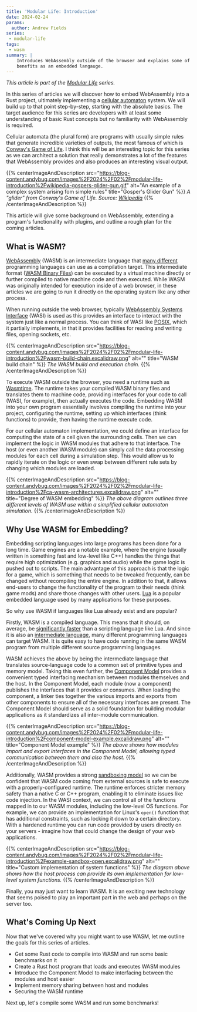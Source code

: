 ```yaml
---
title: 'Modular Life: Introduction'
date: 2024-02-24
params:
  author: Andrew Fields
series:
 - modular-life
tags:
 - wasm
summary: |
    Introduces WebAssembly outside of the browser and explains some of its
    benefits as an embedded langauge.
---
```


_This article is part of the [Modular Life](/series/modular-life) series._

In this series of articles we will discover how to embed WebAssembly into a Rust project, ultimately implementing a [cellular automaton](https://en.wikipedia.org/wiki/Cellular_automaton) system.
We will build up to that point step-by-step, starting with the absolute basics.
The target audience for this series are developers with at least some understanding of basic Rust concepts but no familiarity with WebAssembly is required.

Cellular automata (the plural form) are programs with usually simple rules that generate incredible varieties of outputs, the most famous of which is [Conway's Game of Life](https://en.wikipedia.org/wiki/Conway%27s_Game_of_Life).
I think this will be an interesting topic for this series as we can architect a solution that really demonstrates a lot of the features that WebAssembly provides and also produces an interesting visual output.

{{% centerImageAndDescription src="https://blog-content.andybug.com/images%2F2024%2F02%2Fmodular-life-introduction%2Fwikipedia-gospers-glider-gun.gif" alt="An example of a complex system arising fom simple rules" title="Gosper's Glider Gun" %}}
_A "glider" from Conway's Game of Life. Source: [Wikipedia](https://en.wikipedia.org/wiki/File:Gospers_glider_gun.gif)_
{{% /centerImageAndDescription %}}

This article will give some background on WebAssembly, extending a program's functionality with plugins, and outline a rough plan for the coming articles.

## What is WASM?

[WebAssembly](https://webassembly.org/) (WASM) is an intermediate language that [many different](https://github.com/appcypher/awesome-wasm-langs) programming languages can use as a compilation target.
This intermediate format ([WASM Binary Files](https://webassembly.github.io/spec/core/binary/index.html)) can be executed by a virtual machine directly or further compiled to native machine code and then executed.
While WASM was originally intended for execution inside of a web browser, in these articles we are going to run it directly on the operating system like any other process.

When running outside the web browser, typically [WebAssembly Systems Interface](https://wasi.dev/) (WASI) is used as this provides an interface to interact with the system just like a normal process.
You can think of WASI like [POSIX](https://en.wikipedia.org/wiki/POSIX), which it partially implements, in that it provides facilities for reading and writing files, opening sockets, etc.

{{% centerImageAndDescription src="https://blog-content.andybug.com/images%2F2024%2F02%2Fmodular-life-introduction%2Fwasm-build-chain.excalidraw.png" alt="" title="WASM build chain" %}}
_The WASM build and execution chain._
{{% /centerImageAndDescription %}}

To execute WASM outside the browser, you need a runtime such as [Wasmtime](https://wasmtime.dev/).
The runtime takes your compiled WASM binary files and translates them to machine code, providing interfaces for your code to call (WASI, for example), then actually executes the code.
Embedding WASM into your own program essentially involves compiling the runtime into your project, configuring the runtime, setting up which interfaces (think functions) to provide, then having the runtime execute code.

For our cellular automaton implementation, we could define an interface for computing the state of a cell given the surrounding cells.
Then we can implement the logic in WASM modules that adhere to that interface.
The host (or even another WASM module) can simply call the data processing modules for each cell during a simulation step.
This would allow us to rapidly iterate on the logic or even swap between different rule sets by changing which modules are loaded.

{{% centerImageAndDescription src="https://blog-content.andybug.com/images%2F2024%2F02%2Fmodular-life-introduction%2Fca-wasm-architectures.excalidraw.png" alt="" title="Degree of WASM embedding" %}}
_The above diagram outlines three different levels of WASM use within a simplified cellular automaton simulation._
{{% /centerImageAndDescription %}}

## Why Use WASM for Embedding?

Embedding scripting languages into large programs has been done for a long time.
Game engines are a notable example, where the engine (usually written in something fast and low-level like C++) handles the things that require high optimization (e.g. graphics and audio) while the game logic is pushed out to scripts.
The main advantage of this approach is that the logic for a game, which is something that needs to be tweaked frequently, can be changed without recompiling the entire engine.
In addition to that, it allows end-users to change the functionality of the program to their needs (think game mods) and share those changes with other users.
[Lua](https://www.lua.org/) is a popular embedded language used by many applications for these purposes.

So why use WASM if languages like Lua already exist and are popular?

Firstly, WASM is a compiled language.
This means that it should, on average, be [significantly faster](https://programming-language-benchmarks.vercel.app/lua-vs-wasm) than a scripting language like Lua.
And since it is also an [intermediate language](https://en.wikipedia.org/wiki/Intermediate_representation), many different programming languages can target WASM.
It is quite easy to have code running in the same WASM program from multiple different source programming languages.

WASM achieves the above by being the intermediate language that translates source-language code to a common set of primitive types and memory model.
Taking this even further, the [Component Model](https://github.com/WebAssembly/component-model/blob/main/design/mvp/Explainer.md) provides a convenient typed interfacing mechanism between modules themselves and the host.
In the Component Model, each module (now a component) publishes the interfaces that it provides or consumes.
When loading the component, a linker ties together the various imports and exports from other components to ensure all of the necessary interfaces are present.
The Component Model should serve as a solid foundation for building modular applications as it standardizes all inter-module communication.

{{% centerImageAndDescription src="https://blog-content.andybug.com/images%2F2024%2F02%2Fmodular-life-introduction%2Fcomponent-model-example.excalidraw.png" alt="" title="Component Model example" %}}
_The above shows how modules import and export interfaces in the Component Model, allowing typed communication between them and also the host._
{{% /centerImageAndDescription %}}

Additionally, WASM provides a strong [sandboxing model](https://webassembly.org/docs/security/) so we can be confident that WASM code coming from external sources is safe to execute with a properly-configured runtime.
The runtime enforces stricter memory safety than a native C or C++ program, enabling it to eliminate issues like code injection.
In the WASI context, we can control all of the functions mapped in to our WASM modules, including the low-level OS functions.
For example, we can provide an implementation for Linux's `open()` function that has additional constraints, such as locking it down to a certain directory.
With a hardened runtime you can run code provided by users directly on your servers - imagine how that could change the design of your web applications.

{{% centerImageAndDescription src="https://blog-content.andybug.com/images%2F2024%2F02%2Fmodular-life-introduction%2Fexample-sandbox-open.excalidraw.png" alt="" title="Custom implementation of system functions" %}}
_The diagram above shows how the host process can provide its own implementation for low-level system functions._
{{% /centerImageAndDescription %}}

Finally, you may just want to learn WASM.
It is an exciting new technology that seems poised to play an important part in the web and perhaps on the server too.

## What's Coming Up Next

Now that we've covered why you might want to use WASM, let me outline the goals for this series of articles.

- Get some Rust code to compile into WASM and run some basic benchmarks on it
- Create a Rust host program that loads and executes WASM modules
- Introduce the Component Model to make interfacing between the modules and host easier
- Implement memory sharing between host and modules
- Securing the WASM runtime

Next up, let's compile some WASM and run some benchmarks!

